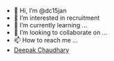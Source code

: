 - 👋 Hi, I’m @dc15jan
- 👀 I’m interested in recruitment
- 🌱 I’m currently learning ...
- 💞️ I’m looking to collaborate on ...
- 📫 How to reach me ...<script src="https://platform.linkedin.com/badges/js/profile.js" async defer type="text/javascript"></script>
- <div class="badge-base LI-profile-badge" data-locale="en_US" data-size="medium" data-theme="light" data-type="VERTICAL" data-vanity="deepakbchaudhary" data-version="v1"><a class="badge-base__link LI-simple-link" href="https://www.linkedin.com/in/deepakbchaudhary?trk=profile-badge">Deepak Chaudhary</a></div>
              <!---
dc15jan/dc15jan is a ✨ special ✨ repository because its `README.md` (this file) appears on your GitHub profile.
You can click the Preview link to take a look at your changes.
--->
